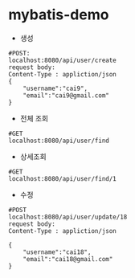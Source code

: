 # mybatis-demo
* 생성
```
#POST:
localhost:8080/api/user/create
request body: 
Content-Type : appliction/json
{
    "username":"cai9",
    "email":"cai9@gmail.com"
}
```
* 전체 조회
```
#GET
localhost:8080/api/user/find
```
* 상세조회
```
#GET 
localhost:8080/api/user/find/1

```

* 수정
```
#POST
localhost:8080/api/user/update/18
request body: 
Content-Type : appliction/json

{
    "username":"cai18",
    "email":"cai18@gmail.com"
}
```